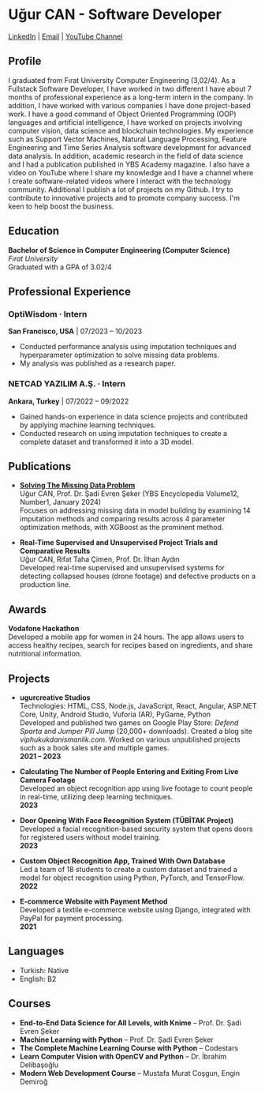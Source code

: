 # Uğur CAN - Software Developer

[LinkedIn](https://linkedin.com/in/u%C4%9Fur-can-a1a72a209) | [Email](mailto:ugurcanmail@yandex.com) | [YouTube Channel](https://www.youtube.com/@ugurcan5433)

## Profile
I graduated from Fırat University Computer Engineering (3,02/4). As a Fullstack Software Developer, I have worked in two different
I have about 7 months of professional experience as a long-term intern in the company. In addition, I have worked with various companies
I have done project-based work. I have a good command of Object Oriented Programming (OOP) languages and artificial intelligence,
I have worked on projects involving computer vision, data science and blockchain technologies. My experience
such as Support Vector Machines, Natural Language Processing, Feature Engineering and Time Series Analysis
software development for advanced data analysis. In addition, academic research in the field of data science
and I had a publication published in YBS Academy magazine. I also have a video on YouTube where I share my knowledge and
I have a channel where I create software-related videos where I interact with the technology community. Additional
I publish a lot of projects on my Github. I try to contribute to innovative projects and to promote company success.
I'm keen to help boost the business.

## Education

**Bachelor of Science in Computer Engineering (Computer Science)**  
*Fırat University*  
Graduated with a GPA of 3.02/4

## Professional Experience

### OptiWisdom · Intern  
**San Francisco, USA** | 07/2023 – 10/2023  
- Conducted performance analysis using imputation techniques and hyperparameter optimization to solve missing data problems.  
- My analysis was published as a research paper.  

### NETCAD YAZILIM A.Ş. · Intern  
**Ankara, Turkey** | 07/2022 – 09/2022  
- Gained hands-on experience in data science projects and contributed by applying machine learning techniques.  
- Conducted research on using imputation techniques to create a complete dataset and transformed it into a 3D model.

## Publications

- **[Solving The Missing Data Problem](https://ybsansiklopedi.com/wp-content/uploads/2023/10/Eksik-Veri-Problemi-1.pdf)**  
  Uğur CAN, Prof. Dr. Şadi Evren Şeker (YBS Encyclopedia Volume12, Number1, January 2024)  
  Focuses on addressing missing data in model building by examining 14 imputation methods and comparing results across 4 parameter optimization methods, with XGBoost as the prominent method.

- **Real-Time Supervised and Unsupervised Project Trials and Comparative Results**  
  Uğur CAN, Rifat Taha Çimen, Prof. Dr. İlhan Aydın  
  Developed real-time supervised and unsupervised systems for detecting collapsed houses (drone footage) and defective products on a production line.

## Awards

**Vodafone Hackathon**  
Developed a mobile app for women in 24 hours. The app allows users to access healthy recipes, search for recipes based on ingredients, and share nutritional information.

## Projects

- **ugurcreative Studios**  
  Technologies: HTML, CSS, Node.js, JavaScript, React, Angular, ASP.NET Core, Unity, Android Studio, Vuforia (AR), PyGame, Python  
  Developed and published two games on Google Play Store: *Defend Sparta* and *Jumper Pill Jump* (20,000+ downloads). Created a blog site *viphukukdanismanlik.com*. Worked on various unpublished projects such as a book sales site and multiple games.  
  **2021 – 2023**

- **Calculating The Number of People Entering and Exiting From Live Camera Footage**  
  Developed an object recognition app using live footage to count people in real-time, utilizing deep learning techniques.  
  **2023**

- **Door Opening With Face Recognition System (TÜBİTAK Project)**  
  Developed a facial recognition-based security system that opens doors for registered users without model training.  
  **2023**

- **Custom Object Recognition App, Trained With Own Database**  
  Led a team of 18 students to create a custom dataset and trained a model for object recognition using Python, PyTorch, and TensorFlow.  
  **2022**

- **E-commerce Website with Payment Method**  
  Developed a textile e-commerce website using Django, integrated with PayPal for payment processing.  
  **2021**

## Languages

- Turkish: Native  
- English: B2

## Courses

- **End-to-End Data Science for All Levels, with Knime** – Prof. Dr. Şadi Evren Şeker  
- **Machine Learning with Python** – Prof. Dr. Şadi Evren Şeker  
- **The Complete Machine Learning Course with Python** – Codestars  
- **Learn Computer Vision with OpenCV and Python** – Dr. İbrahim Delibaşoğlu  
- **Modern Web Development Course** – Mustafa Murat Coşgun, Engin Demiroğ
